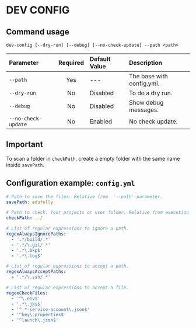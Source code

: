 # DEV CONFIG

## Command usage

```shell
dev-config [--dry-run] [--debug] [--no-check-update] --path <path>
```

| Parameter           | Required | Default Value | Description               |
|:--------------------|:--------:|:--------------|:--------------------------|
| `--path`            |   Yes    | ---           | The base with config.yml. |
| `--dry-run`         |    No    | Disabled      | To do a dry run.          |
| `--debug`           |    No    | Disabled      | Show debug messages.      |
| `--no-check-update` |    No    | Enabled       | No check update.          |

## Important

To scan a folder in `checkPath`, create a empty folder with the same name inside `savePath`.

## Configuration example: `config.yml`

```yaml
# Path to save the files. Relative from  '--path' parameter.
savePath: edufolly

# Path to check. Your projects or user folder. Relative from execution '--path' parameter.
checkPath: ../

# List of regular expressions to ignore a path.
regexAlwaysIgnorePaths:
  - '.*/build/.*'
  - '.*/\.git/.*'
  - '.*\.bkp$'
  - '.*\.log$'

# List of regular expressions to accept a path.
regexAlwaysAcceptPaths:
  - '.*/\.ssh/.*'

# List of regular expressions to accept a file.
regexCheckFiles:
  - '^\.env$'
  - '.*\.jks$'
  - '^.*-service-account\.json$'
  - '^key\.properties$'
  - '^launch\.json$'
```
